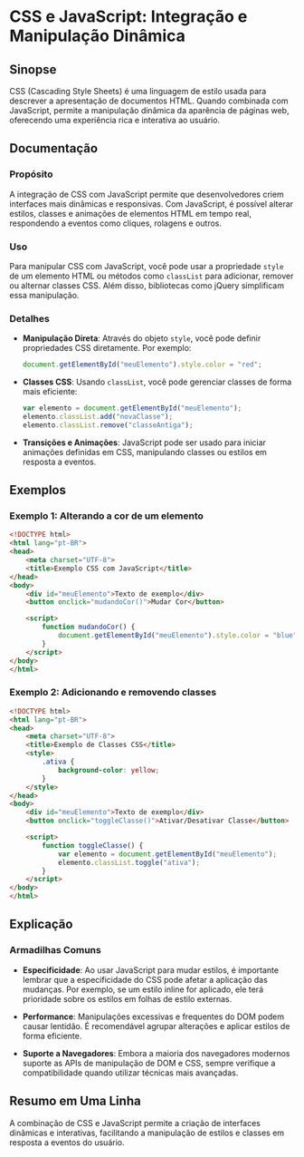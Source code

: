 <!--
Meta Description: # CSS e JavaScript: Integração e Manipulação Dinâmica ## Sinopse CSS (Cascading Style Sheets) é uma linguagem de estilo usada para descrever a apresen...
Meta Keywords: css, javascript, html, classes, exemplo
-->

# CSS e JavaScript: Integração e Manipulação Dinâmica

## Sinopse
CSS (Cascading Style Sheets) é uma linguagem de estilo usada para descrever a apresentação de documentos HTML. Quando combinada com JavaScript, permite a manipulação dinâmica da aparência de páginas web, oferecendo uma experiência rica e interativa ao usuário.

## Documentação
### Propósito
A integração de CSS com JavaScript permite que desenvolvedores criem interfaces mais dinâmicas e responsivas. Com JavaScript, é possível alterar estilos, classes e animações de elementos HTML em tempo real, respondendo a eventos como cliques, rolagens e outros.

### Uso
Para manipular CSS com JavaScript, você pode usar a propriedade `style` de um elemento HTML ou métodos como `classList` para adicionar, remover ou alternar classes CSS. Além disso, bibliotecas como jQuery simplificam essa manipulação.

### Detalhes
- **Manipulação Direta**: Através do objeto `style`, você pode definir propriedades CSS diretamente. Por exemplo:
  ```javascript
  document.getElementById("meuElemento").style.color = "red";
  ```
  
- **Classes CSS**: Usando `classList`, você pode gerenciar classes de forma mais eficiente:
  ```javascript
  var elemento = document.getElementById("meuElemento");
  elemento.classList.add("novaClasse");
  elemento.classList.remove("classeAntiga");
  ```

- **Transições e Animações**: JavaScript pode ser usado para iniciar animações definidas em CSS, manipulando classes ou estilos em resposta a eventos.

## Exemplos
### Exemplo 1: Alterando a cor de um elemento
```html
<!DOCTYPE html>
<html lang="pt-BR">
<head>
    <meta charset="UTF-8">
    <title>Exemplo CSS com JavaScript</title>
</head>
<body>
    <div id="meuElemento">Texto de exemplo</div>
    <button onclick="mudandoCor()">Mudar Cor</button>

    <script>
        function mudandoCor() {
            document.getElementById("meuElemento").style.color = "blue";
        }
    </script>
</body>
</html>
```

### Exemplo 2: Adicionando e removendo classes
```html
<!DOCTYPE html>
<html lang="pt-BR">
<head>
    <meta charset="UTF-8">
    <title>Exemplo de Classes CSS</title>
    <style>
        .ativa {
            background-color: yellow;
        }
    </style>
</head>
<body>
    <div id="meuElemento">Texto de exemplo</div>
    <button onclick="toggleClasse()">Ativar/Desativar Classe</button>

    <script>
        function toggleClasse() {
            var elemento = document.getElementById("meuElemento");
            elemento.classList.toggle("ativa");
        }
    </script>
</body>
</html>
```

## Explicação
### Armadilhas Comuns
- **Especificidade**: Ao usar JavaScript para mudar estilos, é importante lembrar que a especificidade do CSS pode afetar a aplicação das mudanças. Por exemplo, se um estilo inline for aplicado, ele terá prioridade sobre os estilos em folhas de estilo externas.
  
- **Performance**: Manipulações excessivas e frequentes do DOM podem causar lentidão. É recomendável agrupar alterações e aplicar estilos de forma eficiente.

- **Suporte a Navegadores**: Embora a maioria dos navegadores modernos suporte as APIs de manipulação de DOM e CSS, sempre verifique a compatibilidade quando utilizar técnicas mais avançadas.

## Resumo em Uma Linha
A combinação de CSS e JavaScript permite a criação de interfaces dinâmicas e interativas, facilitando a manipulação de estilos e classes em resposta a eventos do usuário.